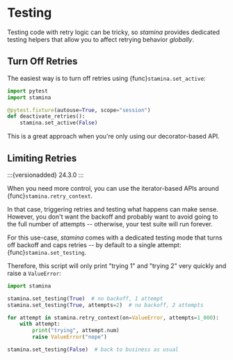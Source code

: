 # Testing

Testing code with retry logic can be tricky, so *stamina* provides dedicated testing helpers that allow you to affect retrying behavior *globally*.


## Turn Off Retries

The easiest way is to turn off retries using {func}`stamina.set_active`:

```python
import pytest
import stamina

@pytest.fixture(autouse=True, scope="session")
def deactivate_retries():
    stamina.set_active(False)
```

This is a great approach when you're only using our decorator-based API.


## Limiting Retries

:::{versionadded} 24.3.0
:::

When you need more control, you can use the iterator-based APIs around {func}`stamina.retry_context`.

In that case, triggering retries and testing what happens can make sense.
However, you don't want the backoff and probably want to avoid going to the full number of attempts -- otherwise, your test suite will run forever.

For this use-case, *stamina* comes with a dedicated testing mode that turns off backoff and caps retries -- by default to a single attempt: {func}`stamina.set_testing`.

Therefore, this script will only print "trying 1" and "trying 2" very quickly and raise a `ValueError`:

```python
import stamina

stamina.set_testing(True)  # no backoff, 1 attempt
stamina.set_testing(True, attempts=2)  # no backoff, 2 attempts

for attempt in stamina.retry_context(on=ValueError, attempts=1_000):
    with attempt:
        print("trying", attempt.num)
        raise ValueError("nope")

stamina.set_testing(False)  # back to business as usual
```
